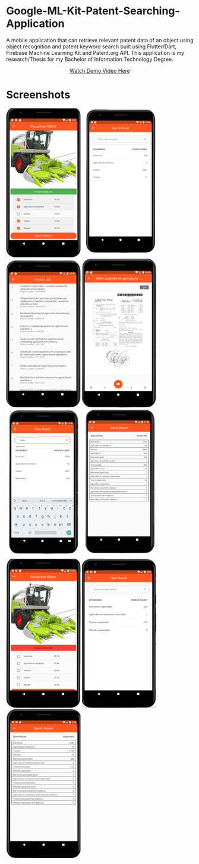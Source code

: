 # Google-ML-Kit-Patent-Searching-Application

A mobile application that can retrieve relevant patent data of an object using object recognition and patent keyword search built using Flutter/Dart, Firebase Machine Learning Kit and Patent.org API.
This application is my research/Thesis for my Bachelor of Information Technology Degree.
<center><a href="https://www.youtube.com/watch?v=fXCftUuVZLw">Watch Demo Video Here</a></center>

# Screenshots
   <div style=display="inline-block";>
    <img src="https://github.com/nav0713/images/blob/master/2.png" width="200" height="400" title="hover text">
       <img src="https://github.com/nav0713/images/blob/master/3.png" width="200" height="400" title="hover text">
       <img src="https://github.com/nav0713/images/blob/master/4.png" width="200" height="400" title="hover text">
       <img src="https://github.com/nav0713/images/blob/master/5.png" width="200" height="400" title="hover text">
       <img src="https://github.com/nav0713/images/blob/master/6.png" width="200" height="400" title="hover text">
       <img src="https://github.com/nav0713/images/blob/master/7.png" width="200" height="400" title="hover text">
       <img src="https://github.com/nav0713/images/blob/master/9.png" width="200" height="400" title="hover text">
       <img src="https://github.com/nav0713/images/blob/master/10.png" width="200" height="400" title="hover text">
       <img src="https://github.com/nav0713/images/blob/master/11.png" width="200" height="400" title="hover text">
   
    


  </div>



